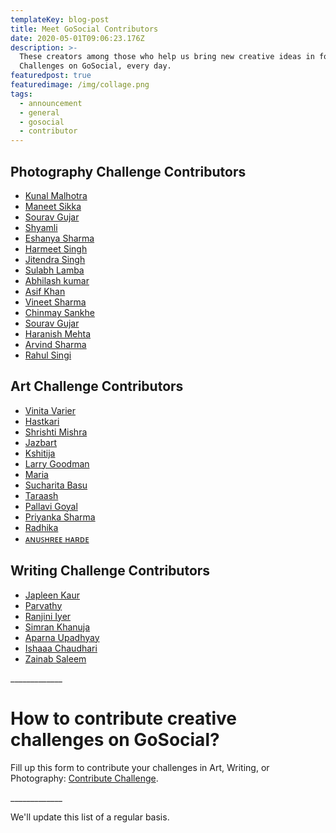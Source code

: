 ```yaml
---
templateKey: blog-post
title: Meet GoSocial Contributors
date: 2020-05-01T09:06:23.176Z
description: >-
  These creators among those who help us bring new creative ideas in form of
  Challenges on GoSocial, every day.
featuredpost: true
featuredimage: /img/collage.png
tags:
  - announcement
  - general
  - gosocial
  - contributor
---
```

## Photography Challenge Contributors

* [Kunal Malhotra](https://www.instagram.com/the.photography.blogger)
* [Maneet Sikka](https://www.instagram.com/maneet_16/)
* [Sourav Gujar](https://www.instagram.com/gujarsourav/)
* [Shyamli](https://www.instagram.com/yourfemalemusaafir/)
* [Eshanya Sharma](https://www.instagram.com/eshanya_sharma_kr/)
* [Harmeet Singh](https://www.instagram.com/harmeetsingh1/)
* [Jitendra Singh](https://www.instagram.com/jeeteraho/)
* [‌Sulabh Lamba](https://www.instagram.com/sulabhlamba6/)
* [Abhilash kumar](https://www.instagram.com/abhilashh___/)
* [Asif Khan](https://www.instagram.com/theotherelement/)
* [Vineet Sharma](https://www.instagram.com/vineetsharma527/)
* [Chinmay Sankhe](https://www.instagram.com/_miraclelens/)
* [Sourav Gujar](https://www.instagram.com/gujarsourav/)
* [Haranish Mehta](https://www.instagram.com/haranish.hrf)
* [Arvind Sharma](https://www.instagram.com/_incredibleshots/)
* [Rahul Singi](https://www.instagram.com/photowale.bapu/)

## Art Challenge Contributors

* [Vinita Varier](https://www.instagram.com/that.crazy.doodler/)
* [Hastkari](https://www.instagram.com/hast_kari/)
* [Shrishti Mishra](https://www.instagram.com/_._.reny._._/)
* [Jazbart](https://www.instagram.com/jazbart_21/)
* [Kshitija ](https://www.instagram.com/artandstuffbyksh/)
* [Larry Goodman](https://instagram.com/petportraitsbylarry)
* [Maria](https://instagram.com/mariamixmeart)
* [Sucharita Basu](http://instagram.com/art_sucharita)
* [Taraash](instagram.com/taraashbyrg)
* [Pallavi Goyal](https://www.instagram.com/kalaavi_by_pallavi/)
* [Priyanka Sharma](https://www.instagram.com/priyankapaints/)
* [Radhika](https://www.instagram.com/impulsive.artist/)
* [ᴀɴᴜꜱʜʀᴇᴇ ʜᴀʀᴅᴇ](https://www.instagram.com/artunplugged_/)

## Writing Challenge Contributors

* [Japleen Kaur](http://instagram.com/millennialladki)
* [Parvathy](http://instagram.com/paro.__)
* [Ranjini Iyer](http://instagram.com/worthy_wordsmith)
* [Simran Khanuja](http://instagram.com/_thespilledink)
* [Aparna Upadhyay](http://instagram.com/aparnaupadhyay)
* [Ishaaa Chaudhari](https://www.instagram.com/ishaachaudhari/)
* [Zainab Saleem](https://www.instagram.com/zeeewrites/)

\_\_\_\_\_\_\_\_\_\_\_\__

# How to contribute creative challenges on GoSocial?

Fill up this form to contribute your challenges in Art, Writing, or Photography: [Contribute Challenge](https://docs.google.com/forms/d/e/1FAIpQLSf4n1x4gRNjB4jz2XVxV6GMyoltMCbu6ccIOR0uY3rO8yH3mA/viewform).

\_\_\_\_\_\_\_\_\_\_\_\__

We'll update this list of a regular basis.

